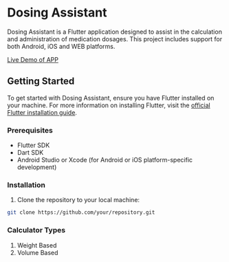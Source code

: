 # Dosing Assistant

Dosing Assistant is a Flutter application designed to assist in the calculation and administration of medication dosages. This project includes support for both Android, iOS and WEB platforms.

[Live Demo of APP](https://yakubsubasi.github.io/dosing-assistant-web/) 

## Getting Started

To get started with Dosing Assistant, ensure you have Flutter installed on your machine. For more information on installing Flutter, visit the [official Flutter installation guide](https://flutter.dev/docs/get-started/install).

### Prerequisites

- Flutter SDK
- Dart SDK
- Android Studio or Xcode (for Android or iOS platform-specific development)

### Installation

1. Clone the repository to your local machine:

```sh
git clone https://github.com/your/repository.git
```
### Calculator Types

1. Weight Based
2. Volume Based
